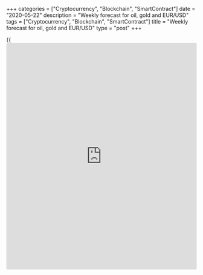 +++
categories = ["Cryptocurrency", "Blockchain", "SmartContract"]
date = "2020-05-22"
description = "Weekly forecast for oil, gold and EUR/USD"
tags = ["Cryptocurrency", "Blockchain", "SmartContract"]
title = "Weekly forecast for oil, gold and EUR/USD"
type = "post"
+++

{{<iframe id="large-banner" src="https://www.bounty.group/#slide=8.0" width="100%" height="600" scrolling="no" style="border: 0px solid rgb(216, 221, 230); border-radius: 3px;">}}

May 22, 2020

May 22, 2020

Weekly forecast for oil, gold and EUR/USDAlex Rodiоnov

###  **USCrude – oil**

Having analyzed the oil trend over the past few weeks, I should note
that the market is gradually stabilizing. The middle-term trend is up.
The price has broken out Target Zone 3 [26.67 – 25.92] in the trend. The
next growth target is Target Zone 4 [34.17 - 33.42]. The trend key
support is now in the zone of [23.97 — 23.07].

For next week, I suggest looking for purchases in the strong support
zone. If the key support is tested, we shall look for a pattern.

If the local low is broken through, the lower Target Zone should be
rearranged. If the price breaks out TZ4 and consolidates above, the next
target will be in Target Zone 5 [41.67- 40.92].

![LiteForex: Weekly forecast for oil, gold and EUR/USD][1]

 **[USCrude][2]Trading tips for the upcoming week: **

Buy according to the pattern in Target Zone [23.97 - 23.07]. TakeProfit:
Target Zone 4 [34.17 - 33.42]. StopLoss: according to the pattern rules.

* * *

###  **XAUUSD – gold**

Last week, the gold price reached the main buy target Target Zone 5
[1757.2 - 1751.2]. This week, there was a try to break through the
resistance, but buyers have failed and the price has been down from the
strong level. The gold price is now being corrected down.

For next week, I suggest considering sell trades with a target at the
trend key support [1673.6 - 1664.4]. One may enter short trades at the
50% Fibonacci retracement level (see the screenshot).

An alternative scenario suggests the uptrend should continue. It will be
relevant if traders break out TZ5 and consolidate the price above at two
US sessions. In this case, we shall look for buy entries on the retest
of the broken-out level, the upside target will be Target Zone 6 [1817.2
— 1811.2].

![LiteForex: Weekly forecast for oil, gold and EUR/USD][3]

 **[XAUUSD][4]  Trading tips for the upcoming week: **

Sell from level 1735.0. TakeProfit: Target Zone [1673.6 - 1664.4].
StopLoss: 1747.7.

* * *

###  **EURUSD – euro/dollar**

The EUR/USD is trading in the middle-term uptrend. In the first two
weeks of May, traders were testing the key support zone [1.0835 –
1.0783], which wasn’t broken out. This week, there has been developing
an upward momentum. Finally, the price approached the top border of a
wide flat channel, level 1.1017, it is now rolling back.

It is still relevant to enter medium-term purchases. There is a double
bottom pattern in the chart, which could be used to enter new buy trades
on the correction. The targets are still at the high of May 1 and Target
Zone 2 [1.1109 – 1.1091].

I think that it will be relevant to sell when the low of May 7 is broken
through and the price breaks out Target Zone. If so, the EUR/USD is
likely to be falling towards the lower Target Zone 2 [1.0653 — 1.0635].

![LiteForex: Weekly forecast for oil, gold and EUR/USD][5]

 **[EURUSD][6]  Trading tips for the upcoming week: **

Buy according to the pattern in the zone of [1.0897 - 1.0878].
TakeProfit: 1.1017, Target Zone 2 [1.1109 - 1.1091]. StopLoss: according
to the pattern rules.

> IZ - Intermediary Zone: responsible for the price momentum reversing

>

> TZ - Target Zone: a zone that is 75% likely to be reached after IZ
breakout.

>

> GZ - Gold Zone: zone in the medium-term momentum.

>

> All zones are calculated based on the average [daily](https://www.fintecher.org/2020/03/03/forex-trading-daily-strategy/) price of the
instrument and margin requirements of the futures.

* * *

P.S. Did you like my article? Share it in social networks: it will be
the best “thank you" :)

Ask me questions and comment below. I’ll be glad to answer your
questions and give necessary explanations.

 **Useful links:**

  * I recommend trying to trade with a reliable broker [here][7]. The system allows you to trade by yourself or copy successful traders from all across the globe.
  * Use my promo-code BLOG for getting deposit bonus 50% on LiteForex platform. Just enter this code in the appropriate field while [depositing][8] your trading account.
  * Telegram channel with high-quality analytics, Forex reviews, training articles, and other useful things for traders <t.me/liteforex>

## Price chart of XAUUSD in real time mode

![Weekly forecast for oil, gold and EUR/USD][9]

The content of this article reflects the author’s opinion and does not
necessarily reflect the official position of LiteForex. The material
published on this page is provided for informational purposes only and
should not be considered as the provision of investment advice for the
purposes of Directive 2004/39/EC.

Rate this article:

{{value}}

( {{count}} {{title}} )

   1. cdn.liteforex.com/cache/uploads/blog_post/commodities/analytics/USCrude_analysis_220520.png?w=30&s=34ed400b875ea75f81e07b3ace5b2c45
   2. my.liteforex.com/trading?type=oil
   3. cdn.liteforex.com/cache/uploads/blog_post/commodities/analytics/XAUUSD_analysis_220520.png?w=30&s=a875ff0379a5e0fc99793ee37d363eea
   4. my.liteforex.com/trading/chart?symbol=XAUUSD&returnUrl=true
   5. cdn.liteforex.com/cache/uploads/blog_post/commodities/analytics/EURUSD_analysis_220520.png?w=30&s=6b04402055e1288e54a8a6514a0a81aa
   6. my.liteforex.com/trading/chart?symbol=EURUSD&returnUrl=true
   7. my.liteforex.com/?category=analysts-opinions&slug=weekly-forecast-for-oil-gold-and-eurusd-2020-05-22&openPopup=%2Fregistration%2Fpopup&utm_source=blog&utm_medium=article&utm_campaign=bonus
   8. my.liteforex.com/deposit/?category=analysts-opinions&slug=weekly-forecast-for-oil-gold-and-eurusd-2020-05-22&promo_code=BLOG&utm_source=blog&utm_medium=article&utm_campaign=bonus
   9. cdn.liteforex.com/cache/uploads/blog_post/commodities/buy_sell.jpeg?q=75&w=1000&s=51f73085e8fff39d0e6e138cf6461cd7